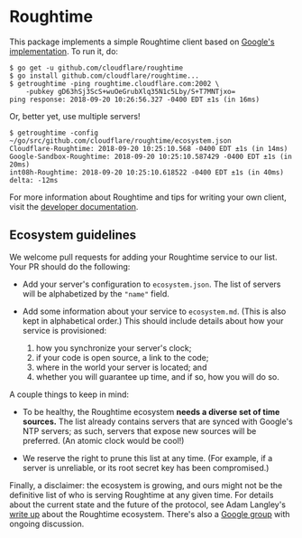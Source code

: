 # Roughtime

This package implements a simple Roughtime client based on [Google's
implementation](https://roughtime.googlesource.com/roughtime). To run it, do:
```
$ go get -u github.com/cloudflare/roughtime
$ go install github.com/cloudflare/roughtime...
$ getroughtime -ping roughtime.cloudflare.com:2002 \
    -pubkey gD63hSj3ScS+wuOeGrubXlq35N1c5Lby/S+T7MNTjxo=
ping response: 2018-09-20 10:26:56.327 -0400 EDT ±1s (in 16ms)
```
Or, better yet, use multiple servers!
```
$ getroughtime -config ~/go/src/github.com/cloudflare/roughtime/ecosystem.json
Cloudflare-Roughtime: 2018-09-20 10:25:10.568 -0400 EDT ±1s (in 14ms)
Google-Sandbox-Roughtime: 2018-09-20 10:25:10.587429 -0400 EDT ±1s (in 20ms)
int08h-Roughtime: 2018-09-20 10:25:10.618522 -0400 EDT ±1s (in 40ms)
delta: -12ms
```
For more information about Roughtime and tips for writing your own client, visit
the [developer documentation](https://developers.cloudflare.com/roughtime/).

## Ecosystem guidelines

We welcome pull requests for adding your Roughtime service to our list. Your PR
should do the following:

  * Add your server's configuration to `ecosystem.json`. The list of servers
    will be alphabetized by the `"name"` field.

  * Add some information about your service to `ecosystem.md`. (This is also
    kept in alphabetical order.) This should include details about how your
    service is provisioned:

     1. how you synchronize your server's clock;
     2. if your code is open source, a link to the code;
     3. where in the world your server is located; and
     4. whether you will guarantee up time, and if so, how you will do so.

A couple things to keep in mind:

  * To be healthy, the Roughtime ecosystem **needs a diverse set of time
    sources.** The list already contains servers that are synced with Google's
    NTP servers; as such, servers that expose new sources will be preferred. (An
    atomic clock would be cool!)

  * We reserve the right to prune this list at any time. (For example, if a
    server is unreliable, or its root secret key has been compromised.)

Finally, a disclaimer: the ecosystem is growing, and ours might not be the
definitive list of who is serving Roughtime at any given time. For details about
the current state and the future of the protocol, see Adam Langley's [write
up](https://roughtime.googlesource.com/roughtime/+/HEAD/ECOSYSTEM.md) about the
Roughtime ecosystem. There's also a [Google
group](https://groups.google.com/a/chromium.org/forum/#!forum/proto-roughtime)
with ongoing discussion.
